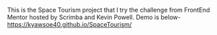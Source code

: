 This is the Space Tourism project that I try the challenge from FrontEnd Mentor hosted by Scrimba and Kevin Powell.
Demo is below-
https://kyawsoe40.github.io/SpaceTourism/
